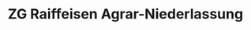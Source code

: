 ---
title: "ZG Raiffeisen Agrar-Niederlassung"
url: /haslach-im-kinzigtal/zg-raiffeisen-agrar-niederlassung/
shop: Baumarkt
---